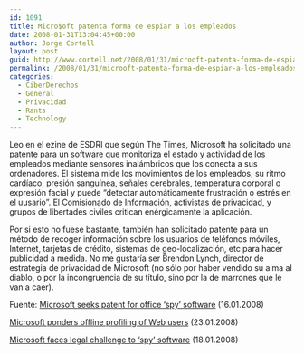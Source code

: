 ```yaml
---
id: 1091
title: Micro$oft patenta forma de espiar a los empleados
date: 2008-01-31T13:04:45+00:00
author: Jorge Cortell
layout: post
guid: http://www.cortell.net/2008/01/31/microoft-patenta-forma-de-espiar-a-los-empleados/
permalink: /2008/01/31/microoft-patenta-forma-de-espiar-a-los-empleados/
categories:
  - CiberDerechos
  - General
  - Privacidad
  - Rants
  - Technology
---
```

Leo en el ezine de ESDRI que según The Times, Microsoft ha solicitado una patente para un software que monitoriza el estado y actividad de los empleados mediante sensores inalámbricos que los conecta a sus ordenadores. El sistema mide los movimientos de los empleados, su ritmo cardí­aco, presión sanguí­nea, señales cerebrales, temperatura corporal o expresión facial y puede &#8220;detectar automáticamente frustración o estrés en el uusario&#8221;. El Comisionado de Información, activistas de privacidad, y grupos de libertades civiles critican enérgicamente la aplicación.

Por si esto no fuese bastante, también han solicitado patente para un método de recoger información sobre los usuarios de teléfonos móviles, Internet, tarjetas de crédito, sistemas de geo-localización, etc para hacer publicidad a medida. No me gustarí­a ser Brendon Lynch, director de estrategia de privacidad de Microsoft (no sólo por haber vendido su alma al diablo, o por la incongruencia de su tí­tulo, sino por la de marrones que le van a caer).

Fuente: <a target="_blank" title="Noticia en The Times" href="http://technology.timesonline.co.uk/tol/news/tech_and_web/article3193480.ece">Microsoft seeks patent for office &#8216;spy&#8217; software</a> (16.01.2008)
  
<a target="_blank" title="noticia en MarketWatch" href="http://www.marketwatch.com/news/story/microsoft-ponders-offline-profiling-web/story.aspx?guid=%7BF0D7FACF-0072-43C6-B341-B934D7E84635%7D&dist=hplatest">Microsoft ponders offline profiling of Web users</a> (23.01.2008)
  
<a target="_blank" title="noticia en Vunet" href="http://www.vnunet.com/vnunet/news/2207545/microsoft-faces-legal">Microsoft faces legal challenge to &#8216;spy&#8217; software</a> (18.01.2008)